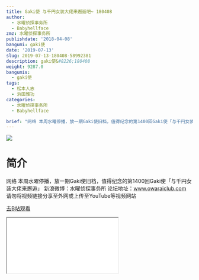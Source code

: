 ```yaml
---
title: Gaki使 与千円女装大佬来邂逅吧~ 180408
author:
  - 水曜侦探事务所
  - Babyhellface
zmz: 水曜侦探事务所
publishdate: '2018-04-08'
bangumi: gaki使
date: '2019-07-13'
slug: 2019-07-13-180408-58992381
description: gaki使&#8226;180408
weight: 9287.0
bangumis:
  - gaki使
tags:
  - 松本人志
  - 浜田雅功
categories:
  - 水曜侦探事务所
  - Babyhellface

brief: "网络 本周水曜停播，放一期Gaki使旧档，值得纪念的第1400回Gaki使「与千円女装大佬来邂逅」 新浪微博：水曜侦探事务所 论坛地址：www.owaraiclub.com 请勿将视频链接分享至外网或上传至YouTube等视频网站"
---
```

![](https://raw.githubusercontent.com/tcgriffith/owaraisite/master/static/tmpimg/eb867faf214ce198dffa5f62fe66642aa7f67aee.jpg.480.jpg)
# 简介  
网络
本周水曜停播，放一期Gaki使旧档，值得纪念的第1400回Gaki使「与千円女装大佬来邂逅」
新浪微博：水曜侦探事务所 论坛地址：www.owaraiclub.com
请勿将视频链接分享至外网或上传至YouTube等视频网站  

[去B站观看](https://www.bilibili.com/video/av58992381/)
<div class ="resp-container"><iframe class="testiframe" src="//player.bilibili.com/player.html?aid=58992381"", scrolling="no", allowfullscreen="true" > </iframe></div> 
